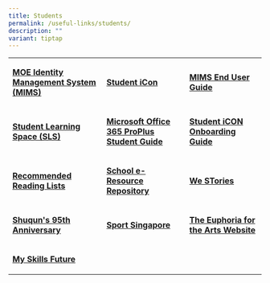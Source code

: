 ```yaml
---
title: Students
permalink: /useful-links/students/
description: ""
variant: tiptap
---
```

<table>
<tbody>
<tr>
<td rowspan="1" colspan="1">
<p><strong><a href="https://idp.mims.moe.gov.sg/nidp/saml2/sso" rel="noopener noreferrer nofollow" target="_blank"><u>MOE Identity Management System (MIMS)</u></a></strong>
</p>
</td>
<td rowspan="1" colspan="1">
<p><strong><a href="https://workspace.google.com/dashboard" rel="noopener noreferrer nofollow" target="_blank">Student iCon</a></strong>
</p>
</td>
<td rowspan="1" colspan="1">
<p><strong><a href="2024_MIMS_Students_EndUser_Guide" rel="noopener" target="_blank">MIMS End User Guide</a></strong>
</p>
</td>
</tr>
<tr>
<td rowspan="1" colspan="1">
<p><strong><a href="https://vle.learning.moe.edu.sg/login" rel="noopener" target="_blank">Student Learning Space (SLS)</a></strong>
</p>
</td>
<td rowspan="1" colspan="1">
<p><strong><a href="/files/slides/Microsoft-Office-365-ProPlus-Apps-Student-Guide.pdf" rel="noopener" target="_blank">Microsoft Office 365 ProPlus Student Guide</a></strong>
</p>
</td>
<td rowspan="1" colspan="1">
<p><strong><a href="/files/slides/SQPS-Student-iCON-Onboarding-Guide.pdf" rel="noopener" target="_blank">Student iCON Onboarding Guide</a></strong>
</p>
</td>
</tr>
<tr>
<td rowspan="1" colspan="1">
<p><strong><a href="/files/Slides/Recommended-Reading-Lists.pdf" rel="noopener" target="_blank">Recommended Reading Lists</a></strong>
</p>
</td>
<td rowspan="1" colspan="1">
<p><strong><a href="https://schoolibrary.moe.edu.sg/eresourcespri/cgi-bin/spydus.exe/MSGTRN/WPAC/HOME" rel="noopener" target="_blank">School e-Resource Repository</a></strong>
</p>
</td>
<td rowspan="1" colspan="1">
<p><strong><a href="https://online.fliphtml5.com/obrr/qkde/#p=1" rel="noopener" target="_blank">We STories</a></strong>
</p>
</td>
</tr>
<tr>
<td rowspan="1" colspan="1">
<p><strong><a href="https://sites.google.com/moe.edu.sg/the-shuqun-story/home" rel="noopener" target="_blank">Shuqun's 95th Anniversary</a></strong>
</p>
</td>
<td rowspan="1" colspan="1">
<p><strong><a href="https://www.sportsingapore.gov.sg/" rel="noopener" target="_blank">Sport Singapore</a></strong>
</p>
</td>
<td rowspan="1" colspan="1">
<p><strong><a href="https://w7euphoria.edu.sg/" rel="noopener" target="_blank">The Euphoria for the Arts Website</a></strong>
</p>
</td>
</tr>
<tr>
<td rowspan="1" colspan="1">
<p><strong><a href="https://www.myskillsfuture.gov.sg/content/student/en/primary.html" rel="noopener" target="_blank">My Skills Future</a></strong>
</p>
</td>
<td rowspan="1" colspan="1">
<p>&nbsp;</p>
</td>
<td rowspan="1" colspan="1">
<p>&nbsp;</p>
</td>
</tr>
</tbody>
</table>
<p></p>